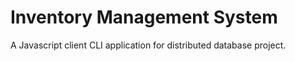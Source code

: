 # Inventory Management System
A Javascript client CLI application for distributed database project.
